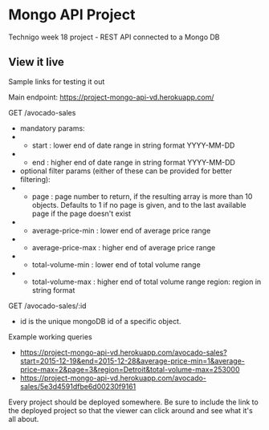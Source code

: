 # Mongo API Project

Technigo week 18 project - REST API connected to a Mongo DB


## View it live

Sample links for testing it out

Main endpoint: https://project-mongo-api-vd.herokuapp.com/

GET /avocado-sales
- mandatory params:
- - start : lower end of date range in string format YYYY-MM-DD
- - end : higher end of date range in string format YYYY-MM-DD
- optional filter params (either of these can be provided for better filtering):
- - page : page number to return, if the resulting array is more than 10 objects. Defaults to 1 if no page is given, and to the last available page if the page doesn't exist
- - average-price-min : lower end of average price range
- - average-price-max : higher end of average price range
- - total-volume-min : lower end of total volume range
- - total-volume-max : higher end of total volume range
region: region in string format

GET /avocado-sales/:id
- id is the unique mongoDB id of a specific object.

Example working queries
- https://project-mongo-api-vd.herokuapp.com/avocado-sales?start=2015-12-19&end=2015-12-28&average-price-min=1&average-price-max=2&page=3&region=Detroit&total-volume-max=253000
- https://project-mongo-api-vd.herokuapp.com/avocado-sales/5e3d4591dfbe6d00230f9161

Every project should be deployed somewhere. Be sure to include the link to the deployed project so that the viewer can click around and see what it's all about.
